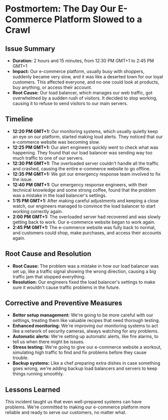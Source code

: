 # Postmortem: The Day Our E-Commerce Platform Slowed to a Crawl

## Issue Summary

- **Duration:** 2 hours and 15 minutes, from 12:30 PM GMT+1 to 2:45 PM GMT+1 
- **Impact:** Our e-commerce platform, usually busy with shoppers, suddenly became very slow, and it was like a deserted town for our loyal customers. This affected everyone, and no one could look at products, buy anything, or access their account.
- **Root Cause:** Our load balancer, which manages our web traffic, got overwhelmed by a sudden rush of visitors. It decided to stop working, causing it to refuse to send visitors to our main servers.

## Timeline

- **12:20 PM GMT+1:** Our monitoring systems, which usually quietly keep an eye on our platform, started making loud alerts. They noticed that our e-commerce website was becoming slow.
- **12:25 PM GMT+1:** Our alert engineers quickly went to check what was happening. They found that our load balancer was sending way too much traffic to one of our servers.
- **12:30 PM GMT+1:** The overloaded server couldn't handle all the traffic and crashed, causing the entire e-commerce website to go offline.
- **12:35 PM GMT+1:** We got our emergency response team involved to fix the issue.
- **12:40 PM GMT+1:** Our emergency response engineers, with their technical knowledge and some strong coffee, found that the problem was a mistake in the load balancer's settings.
- **1:15 PM GMT+1:** After making careful adjustments and keeping a close watch, our engineers managed to convince the load balancer to start working correctly again.
- **2:00 PM GMT+1:** The overloaded server had recovered and was slowly getting back to work. Our e-commerce website began to work again.
- **2:45 PM GMT+1:** The e-commerce website was fully back to normal, and customers could shop, make purchases, and access their accounts again.

## Root Cause and Resolution

- **Root Cause:** The problem was a mistake in how our load balancer was set up, like a traffic signal showing the wrong direction, causing a big traffic jam that stopped everything.
- **Resolution:** Our engineers fixed the load balancer's settings to make sure it wouldn't cause traffic problems in the future.

## Corrective and Preventive Measures

- **Better setup management:** We're going to be more careful with our settings, treating them like valuable recipes that need thorough testing.
- **Enhanced monitoring:** We're improving our monitoring systems to act like a network of security cameras, always watching for any problems.
- **Automatic alerts:** We're setting up automatic alerts, like fire alarms, to tell us when there might be issues.
- **Stress testing:** We're going to give our e-commerce website a workout, simulating high traffic to find and fix problems before they cause trouble.
- **Backup systems:** Like a chef preparing extra dishes in case something goes wrong, we're adding backup load balancers and servers to keep things running smoothly.

## Lessons Learned

This incident taught us that even well-prepared systems can have problems. We're committed to making our e-commerce platform more reliable and ready to serve our customers, no matter what.

